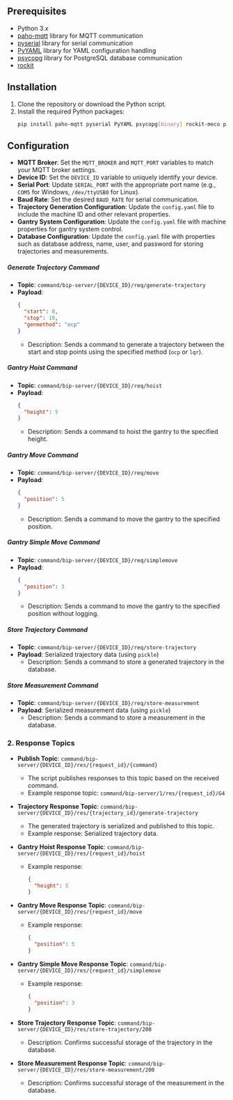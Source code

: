 

## Prerequisites
- Python 3.x
- [paho-mqtt](https://pypi.org/project/paho-mqtt/) library for MQTT communication
- [pyserial](https://pypi.org/project/pyserial/) library for serial communication
- [PyYAML](https://pypi.org/project/PyYAML/) library for YAML configuration handling
- [psycopg](https://pypi.org/project/psycopg/) library for PostgreSQL database communication
- [rockit](https://gitlab.kuleuven.be/meco-software/rockit)
## Installation
1. Clone the repository or download the Python script.
2. Install the required Python packages:
   ```sh
   pip install paho-mqtt pyserial PyYAML psycopg[binary] rockit-meco pytinamic
   ```

## Configuration
- **MQTT Broker**: Set the `MQTT_BROKER` and `MQTT_PORT` variables to match your MQTT broker settings.
- **Device ID**: Set the `DEVICE_ID` variable to uniquely identify your device.
- **Serial Port**: Update `SERIAL_PORT` with the appropriate port name (e.g., `COM5` for Windows, `/dev/ttyUSB0` for Linux).
- **Baud Rate**: Set the desired `BAUD_RATE` for serial communication.
- **Trajectory Generation Configuration**: Update the `config.yaml` file to include the machine ID and other relevant properties.
- **Gantry System Configuration**: Update the `config.yaml` file with machine properties for gantry system control.
- **Database Configuration**: Update the `config.yaml` file with properties such as database address, name, user, and password for storing trajectories and measurements.

##### Generate Trajectory Command
- **Topic**: `command/bip-server/{DEVICE_ID}/req/generate-trajectory`
- **Payload**:
  ```json
  {
    "start": 0,
    "stop": 10,
    "genmethod": "ocp"
  }
  ```
  - Description: Sends a command to generate a trajectory between the start and stop points using the specified method (`ocp` or `lqr`).

##### Gantry Hoist Command
- **Topic**: `command/bip-server/{DEVICE_ID}/req/hoist`
- **Payload**:
  ```json
  {
    "height": 5
  }
  ```
  - Description: Sends a command to hoist the gantry to the specified height.

##### Gantry Move Command
- **Topic**: `command/bip-server/{DEVICE_ID}/req/move`
- **Payload**:
  ```json
  {
    "position": 5
  }
  ```
  - Description: Sends a command to move the gantry to the specified position.

##### Gantry Simple Move Command
- **Topic**: `command/bip-server/{DEVICE_ID}/req/simplemove`
- **Payload**:
  ```json
  {
    "position": 3
  }
  ```
  - Description: Sends a command to move the gantry to the specified position without logging.

##### Store Trajectory Command
- **Topic**: `command/bip-server/{DEVICE_ID}/req/store-trajectory`
- **Payload**: Serialized trajectory data (using `pickle`)
  - Description: Sends a command to store a generated trajectory in the database.

##### Store Measurement Command
- **Topic**: `command/bip-server/{DEVICE_ID}/req/store-measurement`
- **Payload**: Serialized measurement data (using `pickle`)
  - Description: Sends a command to store a measurement in the database.

### 2. Response Topics
- **Publish Topic**: `command/bip-server/{DEVICE_ID}/res/{request_id}/{command}`
  - The script publishes responses to this topic based on the received command.
  - Example response topic: `command/bip-server/1/res/{request_id}/G4`

- **Trajectory Response Topic**: `command/bip-server/{DEVICE_ID}/res/{trajectory_id}/generate-trajectory`
  - The generated trajectory is serialized and published to this topic.
  - Example response: Serialized trajectory data.

- **Gantry Hoist Response Topic**: `command/bip-server/{DEVICE_ID}/res/{request_id}/hoist`
  - Example response:
    ```json
    {
      "height": 5
    }
    ```

- **Gantry Move Response Topic**: `command/bip-server/{DEVICE_ID}/res/{request_id}/move`
  - Example response:
    ```json
    {
      "position": 5
    }
    ```

- **Gantry Simple Move Response Topic**: `command/bip-server/{DEVICE_ID}/res/{request_id}/simplemove`
  - Example response:
    ```json
    {
      "position": 3
    }
    ```

- **Store Trajectory Response Topic**: `command/bip-server/{DEVICE_ID}/res/store-trajectory/200`
  - Description: Confirms successful storage of the trajectory in the database.

- **Store Measurement Response Topic**: `command/bip-server/{DEVICE_ID}/res/store-measurement/200`
  - Description: Confirms successful storage of the measurement in the database.
